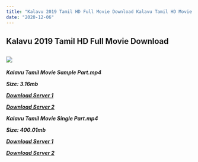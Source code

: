 ```yaml
---
title: "Kalavu 2019 Tamil HD Full Movie Download Kalavu Tamil HD Movie Download"
date: "2020-12-06"
---
```


## Kalavu 2019 Tamil HD Full Movie Download

## ![](https://images.moviebuff.com/7233f0db-d3bb-4bae-84ea-72c1048583a5?w=1000)

**_Kalavu Tamil Movie Sample Part.mp4_**

**_Size: 3.16mb_**

**_[Download Server 1](http://dl2.tamilsrcg.xyz/load/2019/Kalavu/Kalavu{525e4ed8fa01f01a9103e1e2d0de788082fff3ddd3718eaf08f87fc8fd9b0ee6}20HDRip/Kalavu{525e4ed8fa01f01a9103e1e2d0de788082fff3ddd3718eaf08f87fc8fd9b0ee6}20704x300/Kalavu{525e4ed8fa01f01a9103e1e2d0de788082fff3ddd3718eaf08f87fc8fd9b0ee6}20(2019){525e4ed8fa01f01a9103e1e2d0de788082fff3ddd3718eaf08f87fc8fd9b0ee6}20HDRip{525e4ed8fa01f01a9103e1e2d0de788082fff3ddd3718eaf08f87fc8fd9b0ee6}20Sample{525e4ed8fa01f01a9103e1e2d0de788082fff3ddd3718eaf08f87fc8fd9b0ee6}20HD.mp4)_**

**_[Download Server 2](http://dl2.tamilsrcg.xyz/load/2019/Kalavu/Kalavu{525e4ed8fa01f01a9103e1e2d0de788082fff3ddd3718eaf08f87fc8fd9b0ee6}20HDRip/Kalavu{525e4ed8fa01f01a9103e1e2d0de788082fff3ddd3718eaf08f87fc8fd9b0ee6}20704x300/Kalavu{525e4ed8fa01f01a9103e1e2d0de788082fff3ddd3718eaf08f87fc8fd9b0ee6}20(2019){525e4ed8fa01f01a9103e1e2d0de788082fff3ddd3718eaf08f87fc8fd9b0ee6}20HDRip{525e4ed8fa01f01a9103e1e2d0de788082fff3ddd3718eaf08f87fc8fd9b0ee6}20Sample{525e4ed8fa01f01a9103e1e2d0de788082fff3ddd3718eaf08f87fc8fd9b0ee6}20HD.mp4)_**

**_Kalavu Tamil Movie Single Part.mp4_**

**_Size: 400.01mb_**

**_[Download Server 1](http://dl2.tamilsrcg.xyz/load/2019/Kalavu/Kalavu{525e4ed8fa01f01a9103e1e2d0de788082fff3ddd3718eaf08f87fc8fd9b0ee6}20HDRip/Kalavu{525e4ed8fa01f01a9103e1e2d0de788082fff3ddd3718eaf08f87fc8fd9b0ee6}20704x300/Kalavu{525e4ed8fa01f01a9103e1e2d0de788082fff3ddd3718eaf08f87fc8fd9b0ee6}20(2019){525e4ed8fa01f01a9103e1e2d0de788082fff3ddd3718eaf08f87fc8fd9b0ee6}20HDRip{525e4ed8fa01f01a9103e1e2d0de788082fff3ddd3718eaf08f87fc8fd9b0ee6}20HD.mp4)_**

**_[Download Server 2](http://dl2.tamilsrcg.xyz/load/2019/Kalavu/Kalavu{525e4ed8fa01f01a9103e1e2d0de788082fff3ddd3718eaf08f87fc8fd9b0ee6}20HDRip/Kalavu{525e4ed8fa01f01a9103e1e2d0de788082fff3ddd3718eaf08f87fc8fd9b0ee6}20704x300/Kalavu{525e4ed8fa01f01a9103e1e2d0de788082fff3ddd3718eaf08f87fc8fd9b0ee6}20(2019){525e4ed8fa01f01a9103e1e2d0de788082fff3ddd3718eaf08f87fc8fd9b0ee6}20HDRip{525e4ed8fa01f01a9103e1e2d0de788082fff3ddd3718eaf08f87fc8fd9b0ee6}20HD.mp4)_**
